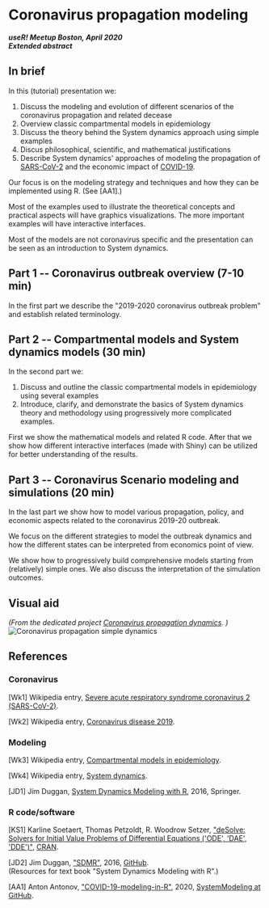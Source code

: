 # Coronavirus propagation modeling
***useR! Meetup Boston, April 2020***   
***Extended abstract***

## In brief

In this (tutorial) presentation we:
1. Discuss the modeling and evolution of different scenarios of the coronavirus propagation and related decease
2. Overview classic compartmental models in epidemiology
4. Discuss the theory behind the System dynamics approach using simple examples
3. Discus philosophical, scientific, and mathematical justifications
5. Describe System dynamics' approaches of modeling the propagation of
[SARS-CoV-2](https://en.wikipedia.org/wiki/Severe_acute_respiratory_syndrome_coronavirus_2) 
and the economic impact of 
[COVID-19](https://en.wikipedia.org/wiki/Coronavirus_disease_2019). 

Our focus is on the modeling strategy and techniques and how they can be implemented using R. (See \[AA1\].)

Most of the examples used to illustrate the theoretical concepts and practical aspects will have 
graphics visualizations. The more important examples will have interactive interfaces. 

Most of the models are not coronavirus specific and the presentation can be seen as an introduction to System dynamics.

## Part 1 -- Coronavirus outbreak overview (7-10 min)

In the first part we describe the "2019-2020 coronavirus outbreak problem" and establish related terminology.

## Part 2 -- Compartmental models and System dynamics models (30 min)

In the second part we:
1. Discuss and outline the classic compartmental models in epidemiology using several examples
2. Introduce, clarify, and demonstrate the basics of System dynamics theory and methodology 
using progressively more complicated examples.

First we show the mathematical models and related R code. 
After that we show how different interactive interfaces (made with Shiny) can be utilized for better understanding
of the results.

## Part 3 -- Coronavirus Scenario modeling and simulations (20 min)

In the last part we show how to model various propagation, policy, and economic aspects related to the 
coronavirus 2019-20 outbreak. 

We focus on the different strategies to model the outbreak dynamics and how the different 
states can be interpreted from economics point of view.

We show how to progressively build comprehensive models starting from (relatively) simple ones. 
We also discuss the interpretation of the simulation outcomes.

## Visual aid

*(From the dedicated project
[Coronavirus propagation dynamics](https://github.com/antononcube/SystemModeling/blob/master/Projects/Coronavirus-propagation-dynamics). 
)*
![Coronavirus propagation simple dynamics](https://github.com/antononcube/SystemModeling/raw/master/Projects/Coronavirus-propagation-dynamics/Diagrams/Coronavirus-propagation-simple-dynamics.jpeg)

## References

### Coronavirus 

\[Wk1\] Wikipedia entry, 
[Severe acute respiratory syndrome coronavirus 2 (SARS-CoV-2)](https://en.wikipedia.org/wiki/Severe_acute_respiratory_syndrome_coronavirus_2).

\[Wk2\] Wikipedia entry,
[Coronavirus disease 2019](https://en.wikipedia.org/wiki/Coronavirus_disease_2019).

### Modeling

\[Wk3\] Wikipedia entry,
[Compartmental models in epidemiology](https://en.wikipedia.org/wiki/Compartmental_models_in_epidemiology).

\[Wk4\] Wikipedia entry,
[System dynamics](https://en.wikipedia.org/wiki/System_dynamics).

\[JD1\] Jim Duggan, 
[System Dynamics Modeling with R](https://www.springer.com/gp/book/9783319340418), 
2016, Springer.

### R code/software

\[KS1\] Karline Soetaert, Thomas Petzoldt, R. Woodrow Setzer,
["deSolve: Solvers for Initial Value Problems of Differential Equations ('ODE', 'DAE', 'DDE')"](https://cran.r-project.org/web/packages/deSolve/index.html),
[CRAN](https://cran.r-project.org). 

\[JD2\] Jim Duggan, 
["SDMR"](https://github.com/JimDuggan/SDMR), 
2016, 
[GitHub](https://github.com/JimDuggan).   
(Resources for text book "System Dynamics Modeling with R".)
 
 \[AA1\] Anton Antonov, 
 ["COVID-19-modeling-in-R"](../../Projects/Coronavirus-propagation-dynamics/COVID-19-modeling-in-R), 
 2020,
 [SystemModeling at GitHub](https://github.com/antononcube/SystemModeling). 
 